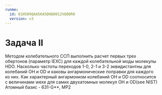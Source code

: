 ```yaml
---
runme:
  id: 01HS09QAA5KA5DHQ0012VQ0DR0
  version: v3
---
```


# Задача II

Методом колебательного ССП выполнить расчет первых трех обертонов
(параметр IEXC) для каждой колебательной моды молекулы HDO. 
Насколько частоты переходов 1-0, 2-1 и 3-2 
эквидистантны для колебаний OH и OD и каковы ангармонические поправки для каждого из них.
Как характерный ангармонизм колебаний OH и OD соотносится с величинами wexe для самих 
двухатомных молекул OH и OD(see NIST)
Атомный базис - 631-G**, MP2